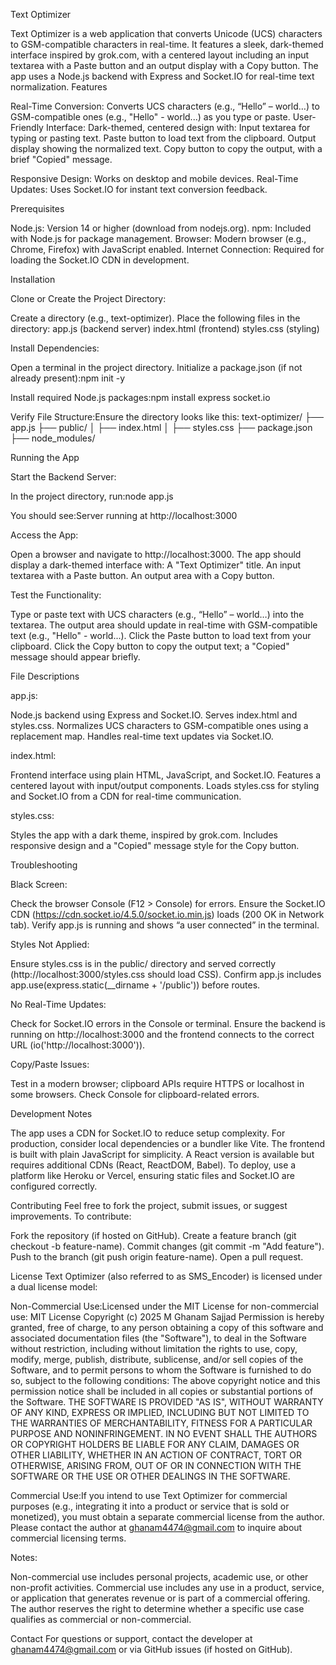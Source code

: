 Text Optimizer

Text Optimizer is a web application that converts Unicode (UCS) characters to GSM-compatible characters in real-time. It features a sleek, dark-themed interface inspired by grok.com, with a centered layout including an input textarea with a Paste button and an output display with a Copy button. The app uses a Node.js backend with Express and Socket.IO for real-time text normalization.
Features

Real-Time Conversion: Converts UCS characters (e.g., “Hello” – world…) to GSM-compatible ones (e.g., "Hello" - world...) as you type or paste.
User-Friendly Interface: Dark-themed, centered design with:
Input textarea for typing or pasting text.
Paste button to load text from the clipboard.
Output display showing the normalized text.
Copy button to copy the output, with a brief "Copied" message.


Responsive Design: Works on desktop and mobile devices.
Real-Time Updates: Uses Socket.IO for instant text conversion feedback.

Prerequisites

Node.js: Version 14 or higher (download from nodejs.org).
npm: Included with Node.js for package management.
Browser: Modern browser (e.g., Chrome, Firefox) with JavaScript enabled.
Internet Connection: Required for loading the Socket.IO CDN in development.

Installation

Clone or Create the Project Directory:

Create a directory (e.g., text-optimizer).
Place the following files in the directory:
app.js (backend server)
index.html (frontend)
styles.css (styling)




Install Dependencies:

Open a terminal in the project directory.
Initialize a package.json (if not already present):npm init -y


Install required Node.js packages:npm install express socket.io




Verify File Structure:Ensure the directory looks like this:
text-optimizer/
├── app.js
├── public/
│   ├── index.html
│   ├── styles.css
├── package.json
├── node_modules/



Running the App

Start the Backend Server:

In the project directory, run:node app.js


You should see:Server running at http://localhost:3000




Access the App:

Open a browser and navigate to http://localhost:3000.
The app should display a dark-themed interface with:
A "Text Optimizer" title.
An input textarea with a Paste button.
An output area with a Copy button.




Test the Functionality:

Type or paste text with UCS characters (e.g., “Hello” – world…) into the textarea.
The output area should update in real-time with GSM-compatible text (e.g., "Hello" - world...).
Click the Paste button to load text from your clipboard.
Click the Copy button to copy the output text; a "Copied" message should appear briefly.



File Descriptions

app.js:

Node.js backend using Express and Socket.IO.
Serves index.html and styles.css.
Normalizes UCS characters to GSM-compatible ones using a replacement map.
Handles real-time text updates via Socket.IO.


index.html:

Frontend interface using plain HTML, JavaScript, and Socket.IO.
Features a centered layout with input/output components.
Loads styles.css for styling and Socket.IO from a CDN for real-time communication.


styles.css:

Styles the app with a dark theme, inspired by grok.com.
Includes responsive design and a "Copied" message style for the Copy button.



Troubleshooting

Black Screen:

Check the browser Console (F12 > Console) for errors.
Ensure the Socket.IO CDN (https://cdn.socket.io/4.5.0/socket.io.min.js) loads (200 OK in Network tab).
Verify app.js is running and shows “a user connected” in the terminal.


Styles Not Applied:

Ensure styles.css is in the public/ directory and served correctly (http://localhost:3000/styles.css should load CSS).
Confirm app.js includes app.use(express.static(__dirname + '/public')) before routes.


No Real-Time Updates:

Check for Socket.IO errors in the Console or terminal.
Ensure the backend is running on http://localhost:3000 and the frontend connects to the correct URL (io('http://localhost:3000')).


Copy/Paste Issues:

Test in a modern browser; clipboard APIs require HTTPS or localhost in some browsers.
Check Console for clipboard-related errors.



Development Notes

The app uses a CDN for Socket.IO to reduce setup complexity. For production, consider local dependencies or a bundler like Vite.
The frontend is built with plain JavaScript for simplicity. A React version is available but requires additional CDNs (React, ReactDOM, Babel).
To deploy, use a platform like Heroku or Vercel, ensuring static files and Socket.IO are configured correctly.

Contributing
Feel free to fork the project, submit issues, or suggest improvements. To contribute:

Fork the repository (if hosted on GitHub).
Create a feature branch (git checkout -b feature-name).
Commit changes (git commit -m "Add feature").
Push to the branch (git push origin feature-name).
Open a pull request.

License
Text Optimizer (also referred to as SMS_Encoder) is licensed under a dual license model:

Non-Commercial Use:Licensed under the MIT License for non-commercial use:
MIT License
Copyright (c) 2025 M Ghanam Sajjad
Permission is hereby granted, free of charge, to any person obtaining a copy of this software and associated documentation files (the "Software"), to deal in the Software without restriction, including without limitation the rights to use, copy, modify, merge, publish, distribute, sublicense, and/or sell copies of the Software, and to permit persons to whom the Software is furnished to do so, subject to the following conditions:
The above copyright notice and this permission notice shall be included in all copies or substantial portions of the Software.
THE SOFTWARE IS PROVIDED "AS IS", WITHOUT WARRANTY OF ANY KIND, EXPRESS OR IMPLIED, INCLUDING BUT NOT LIMITED TO THE WARRANTIES OF MERCHANTABILITY, FITNESS FOR A PARTICULAR PURPOSE AND NONINFRINGEMENT. IN NO EVENT SHALL THE AUTHORS OR COPYRIGHT HOLDERS BE LIABLE FOR ANY CLAIM, DAMAGES OR OTHER LIABILITY, WHETHER IN AN ACTION OF CONTRACT, TORT OR OTHERWISE, ARISING FROM, OUT OF OR IN CONNECTION WITH THE SOFTWARE OR THE USE OR OTHER DEALINGS IN THE SOFTWARE.


Commercial Use:If you intend to use Text Optimizer for commercial purposes (e.g., integrating it into a product or service that is sold or monetized), you must obtain a separate commercial license from the author. Please contact the author at ghanam4474@gmail.com to inquire about commercial licensing terms.

Notes:

Non-commercial use includes personal projects, academic use, or other non-profit activities.
Commercial use includes any use in a product, service, or application that generates revenue or is part of a commercial offering.
The author reserves the right to determine whether a specific use case qualifies as commercial or non-commercial.



Contact
For questions or support, contact the developer at ghanam4474@gmail.com or via GitHub issues (if hosted on GitHub).
